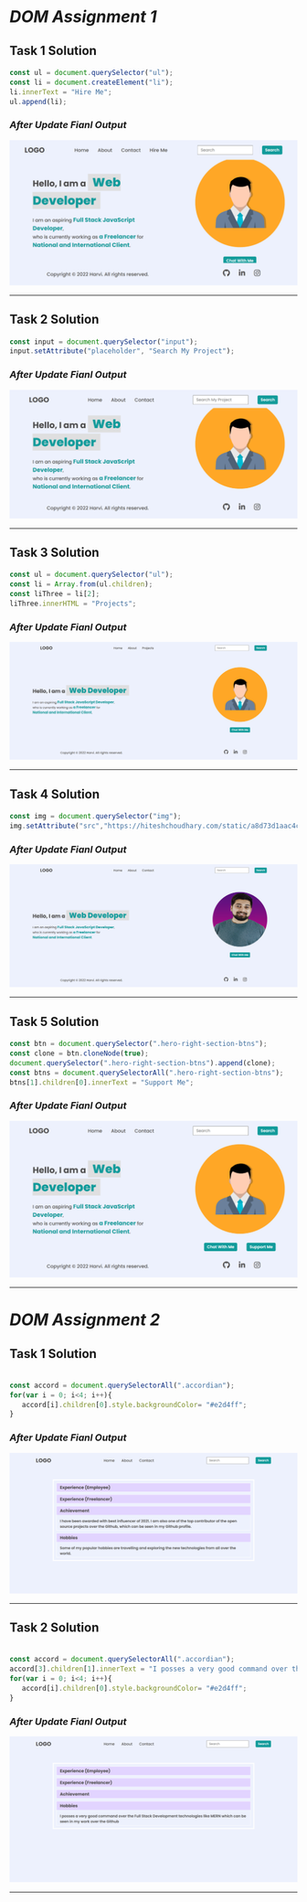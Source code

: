 # _DOM Assignment 1_


## Task 1 Solution

``` js
const ul = document.querySelector("ul");
const li = document.createElement("li");
li.innerText = "Hire Me";
ul.append(li);
```
### _After Update Fianl Output_
![Output Image](./Output%20Images/Assignment%201%20-%20Task%201.png)

---


## Task 2 Solution

``` js
const input = document.querySelector("input");
input.setAttribute("placeholder", "Search My Project");
```
### _After Update Fianl Output_
![Output Image](./Output%20Images/Assignment%201%20-%20Task%202.png)

---

## Task 3 Solution

``` js
const ul = document.querySelector("ul");
const li = Array.from(ul.children);
const liThree = li[2];
liThree.innerHTML = "Projects";
```
### _After Update Fianl Output_
![Output Image](./Output%20Images/Assignment%201%20-%20Task%203.png)

---


## Task 4 Solution

``` js
const img = document.querySelector("img");
img.setAttribute("src","https://hiteshchoudhary.com/static/a8d73d1aac4c79e9bb689640e6090367/2eaab/person-image.jpg");
```
### _After Update Fianl Output_
![Output Image](./Output%20Images/Assignment%201%20-%20Task%204.png)

---
## Task 5 Solution

``` js
const btn = document.querySelector(".hero-right-section-btns");
const clone = btn.cloneNode(true);
document.querySelector(".hero-right-section-btns").append(clone);
const btns = document.querySelectorAll(".hero-right-section-btns");
btns[1].children[0].innerText = "Support Me";
```
### _After Update Fianl Output_
![Output Image](./Output%20Images/Assignment%201%20-%20Task%205.png)

---


# _DOM Assignment 2_


## Task 1 Solution

``` js

const accord = document.querySelectorAll(".accordian");
for(var i = 0; i<4; i++){
   accord[i].children[0].style.backgroundColor= "#e2d4ff";
}

```
### _After Update Fianl Output_
![Output Image](./Output%20Images/Assignment%202%20-%20Task%201.png)

---

## Task 2 Solution

``` js

const accord = document.querySelectorAll(".accordian");
accord[3].children[1].innerText = "I posses a very good command over the Full Stack Development technologies like MERN which can be seen in my work over the Github";
for(var i = 0; i<4; i++){
   accord[i].children[0].style.backgroundColor= "#e2d4ff";
}

```
### _After Update Fianl Output_
![Output Image](./Output%20Images/Assignment%202%20-%20Task%202.png)

---
